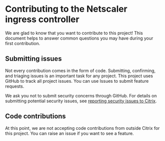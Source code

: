 # Contributing to the Netscaler ingress controller

 We are glad to know that you want to contribute to this project! This document helps to answer common questions you may have during your first contribution.

## Submitting issues

 Not every contribution comes in the form of code. Submitting, confirming, and triaging issues is an important task for any project. This project uses GitHub to track all project issues. You can use Issues to submit feature requests.

 We ask you not to submit security concerns through GitHub. For details on submitting potential security issues, see [reporting security issues to Citrix](https://support.citrix.com/article/CTX081743).

## Code contributions

 At this point, we are not accepting code contributions from outside Citrix for this project. You can raise an issue if you want to see a feature.